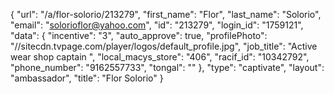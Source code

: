 {
    "url": "\/a\/flor-solorio\/213279",
    "first_name": "Flor",
    "last_name": "Solorio",
    "email": "solorioflor@yahoo.com",
    "id": "213279",
    "login_id": "1759121",
    "data": {
        "incentive": "3",
        "auto_approve": true,
        "profilePhoto": "\/\/sitecdn.tvpage.com\/player\/logos\/default_profile.jpg",
        "job_title": "Active wear shop captain ",
        "local_macys_store": "406",
        "racif_id": "10342792",
        "phone_number": "9162557733",
        "tongal": ""
    },
    "type": "captivate",
    "layout": "ambassador",
    "title": "Flor Solorio"
}